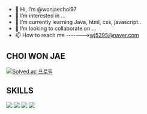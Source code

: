 - 👋 Hi, I’m @wonjaechoi97
- 👀 I’m interested in ...
- 🌱 I’m currently learning Java, html, css, javascript..
- 💞️ I’m looking to collaborate on ...
- 📫 How to reach me     ------->wj5295@naver.com

## CHOI WON JAE 
[![Solved.ac
프로필](http://mazassumnida.wtf/api/generate_badge?boj=wj5295)](https://solved.ac/wj5295)


## SKILLS 
<img src="https://img.shields.io/badge/JAVA-007396?style=for-the-badge&logo=java&logoColor=white"> <img src="https://img.shields.io/badge/Spring-6DB33F?style=for-the-badge&logo=Spring&logoColor=white"> <img src="https://img.shields.io/badge/mysql-4479A1?style=for-the-badge&logo=mysql&logoColor=white"> <img src="https://img.shields.io/badge/javascript-F7DF1E?style=for-the-badge&logo=javascript&logoColor=black">
<!---
wonjaechoi97/wonjaechoi97 is a ✨ special ✨ repository because its `README.md` (this file) appears on your GitHub profile.
You can click the Preview link to take a look at your changes.
--->
